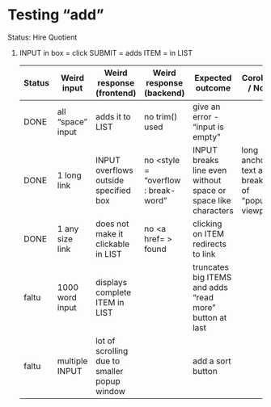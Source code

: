 # Testing “add”

Status: Hire Quotient

1. INPUT in box = click SUBMIT = adds ITEM = in LIST
    
    
    | Status | Weird input  | Weird response (frontend) | Weird response (backend) | Expected outcome | Corollary / Note |
    | --- | --- | --- | --- | --- | --- |
    | DONE | all “space” input  | adds it to LIST  | no trim() used | give an error - “input is empty”  |  |
    | DONE | 1 long link | INPUT overflows outside specified box | no <style = “overflow : break-word” | INPUT breaks line even without space or space like characters | long anchor text also break out of “popup viewport”  |
    | DONE | 1 any size link | does not make it clickable in LIST  | no <a href= > found | clicking on ITEM redirects to link |  |
    | faltu  | 1000 word input | displays complete ITEM in LIST  |  | truncates big ITEMS and adds “read more” button at last  |  |
    | faltu  | multiple INPUT | lot of scrolling due to smaller popup window |  | add a sort button  |  |